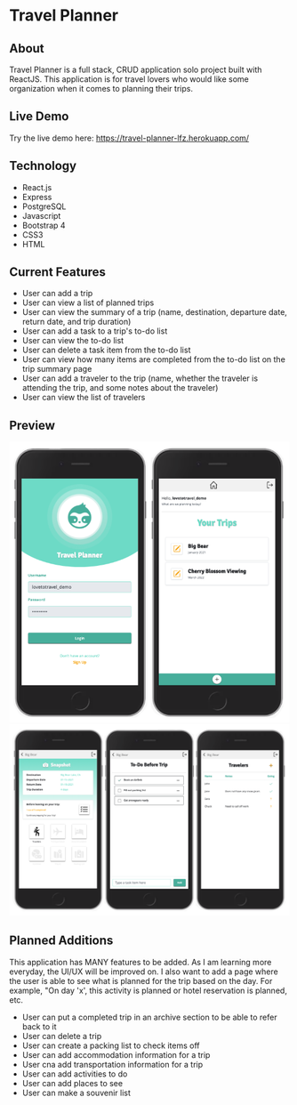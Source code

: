 # Travel Planner

## About
Travel Planner is a full stack, CRUD application solo project built with ReactJS. This application is for travel lovers who would like some organization when it comes to planning their trips.

## Live Demo
Try the live demo here: https://travel-planner-lfz.herokuapp.com/

## Technology
* React.js
* Express
* PostgreSQL
* Javascript
* Bootstrap 4
* CSS3
* HTML

## Current Features
* User can add a trip
* User can view a list of planned trips
* User can view the summary of a trip (name, destination, departure date, return date, and trip duration)
* User can add a task to a trip's to-do list
* User can view the to-do list
* User can delete a task item from the to-do list
* User can view how many items are completed from the to-do list on the trip summary page
* User can add a traveler to the trip (name, whether the traveler is attending the trip, and some notes about the traveler)
* User can view the list of travelers

## Preview
<img src="server/public/images/preview1.png" width="550">
<img src="server/public/images/preview2.png" width="550">

## Planned Additions
This application has MANY features to be added. As I am learning more everyday, the UI/UX will be improved on. I also want to add a page where the user is able to see what is planned for the trip based on the day. For example, "On day 'x', this activity is planned or hotel reservation is planned, etc.
* User can put a completed trip in an archive section to be able to refer back to it
* User can delete a trip
* User can create a packing list to check items off
* User can add accommodation information for a trip
* User cna add transportation information for a trip
* User can add activities to do
* User can add places to see
* User can make a souvenir list
